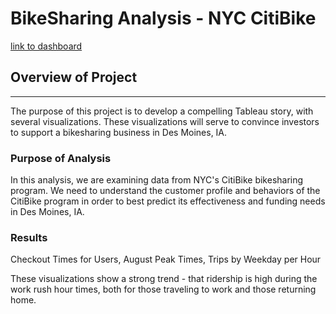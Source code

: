 # BikeSharing Analysis - NYC CitiBike

[link to dashboard](https://public.tableau.com/profile/david.fashbinder#!/vizhome/BikeSharingChallenge_16108591230070/NYCCitiBike?publish=yes)

## Overview of Project
---
The purpose of this project is to develop a compelling Tableau story, with several visualizations.  These visualizations will serve to convince investors to support a bikesharing business in Des Moines, IA.  


### Purpose of Analysis
In this analysis, we are examining data from NYC's CitiBike bikesharing program.  We need to understand the customer profile and behaviors of the CitiBike program in order to best predict its effectiveness and funding needs in Des Moines, IA.  

### Results 

Checkout Times for Users, August Peak Times, Trips by Weekday per Hour

These visualizations show a strong trend - that ridership is high during the work rush hour times, both for those traveling to work and those returning home.  

